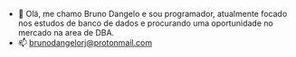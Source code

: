 - 👋 Olá, me chamo Bruno Dangelo e sou programador, atualmente focado nos estudos de banco de dados e procurando uma oportunidade no mercado na area de DBA.
- 📫 brunodangelorj@protonmail.com 

<!---
dangelobruno/dangelobruno is a ✨ special ✨ repository because its `README.md` (this file) appears on your GitHub profile.
You can click the Preview link to take a look at your changes.
--->
